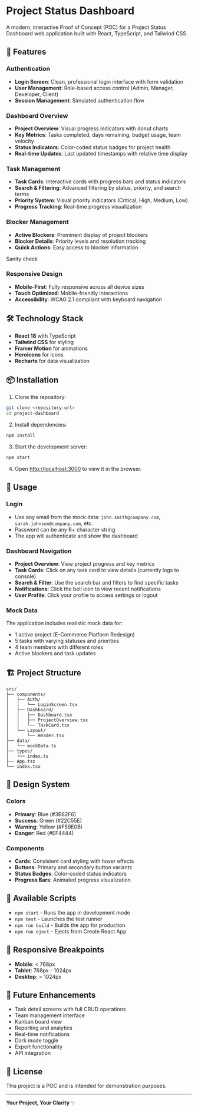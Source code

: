 # Project Status Dashboard

A modern, interactive Proof of Concept (POC) for a Project Status Dashboard web application built with React, TypeScript, and Tailwind CSS.

## 🚀 Features

### Authentication
- **Login Screen**: Clean, professional login interface with form validation
- **User Management**: Role-based access control (Admin, Manager, Developer, Client)
- **Session Management**: Simulated authentication flow

### Dashboard Overview
- **Project Overview**: Visual progress indicators with donut charts
- **Key Metrics**: Tasks completed, days remaining, budget usage, team velocity
- **Status Indicators**: Color-coded status badges for project health
- **Real-time Updates**: Last updated timestamps with relative time display

### Task Management
- **Task Cards**: Interactive cards with progress bars and status indicators
- **Search & Filtering**: Advanced filtering by status, priority, and search terms
- **Priority System**: Visual priority indicators (Critical, High, Medium, Low)
- **Progress Tracking**: Real-time progress visualization

### Blocker Management
- **Active Blockers**: Prominent display of project blockers
- **Blocker Details**: Priority levels and resolution tracking
- **Quick Actions**: Easy access to blocker information

Sanity check

### Responsive Design
- **Mobile-First**: Fully responsive across all device sizes
- **Touch Optimized**: Mobile-friendly interactions
- **Accessibility**: WCAG 2.1 compliant with keyboard navigation

## 🛠️ Technology Stack

- **React 18** with TypeScript
- **Tailwind CSS** for styling
- **Framer Motion** for animations
- **Heroicons** for icons
- **Recharts** for data visualization

## 📦 Installation

1. Clone the repository:
```bash
git clone <repository-url>
cd project-dashboard
```

2. Install dependencies:
```bash
npm install
```

3. Start the development server:
```bash
npm start
```

4. Open [http://localhost:3000](http://localhost:3000) to view it in the browser.

## 🎯 Usage

### Login
- Use any email from the mock data: `john.smith@company.com`, `sarah.johnson@company.com`, etc.
- Password can be any 6+ character string
- The app will authenticate and show the dashboard

### Dashboard Navigation
- **Project Overview**: View project progress and key metrics
- **Task Cards**: Click on any task card to view details (currently logs to console)
- **Search & Filter**: Use the search bar and filters to find specific tasks
- **Notifications**: Click the bell icon to view recent notifications
- **User Profile**: Click your profile to access settings or logout

### Mock Data
The application includes realistic mock data for:
- 1 active project (E-Commerce Platform Redesign)
- 5 tasks with varying statuses and priorities
- 4 team members with different roles
- Active blockers and task updates

## 🏗️ Project Structure

```
src/
├── components/
│   ├── Auth/
│   │   └── LoginScreen.tsx
│   ├── Dashboard/
│   │   ├── Dashboard.tsx
│   │   ├── ProjectOverview.tsx
│   │   └── TaskCard.tsx
│   └── Layout/
│       └── Header.tsx
├── data/
│   └── mockData.ts
├── types/
│   └── index.ts
├── App.tsx
└── index.tsx
```

## 🎨 Design System

### Colors
- **Primary**: Blue (#3B82F6)
- **Success**: Green (#22C55E)
- **Warning**: Yellow (#F59E0B)
- **Danger**: Red (#EF4444)

### Components
- **Cards**: Consistent card styling with hover effects
- **Buttons**: Primary and secondary button variants
- **Status Badges**: Color-coded status indicators
- **Progress Bars**: Animated progress visualization

## 🔧 Available Scripts

- `npm start` - Runs the app in development mode
- `npm test` - Launches the test runner
- `npm run build` - Builds the app for production
- `npm run eject` - Ejects from Create React App

## 📱 Responsive Breakpoints

- **Mobile**: < 768px
- **Tablet**: 768px - 1024px
- **Desktop**: > 1024px

## 🚀 Future Enhancements

- Task detail screens with full CRUD operations
- Team management interface
- Kanban board view
- Reporting and analytics
- Real-time notifications
- Dark mode toggle
- Export functionality
- API integration

## 📄 License

This project is a POC and is intended for demonstration purposes.

---

**Your Project, Your Clarity** ✨
